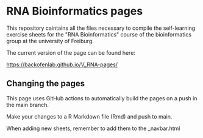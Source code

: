 # RNA Bioinformatics pages

This repository caintains all the files necessary to compile the self-learning exercise sheets for the "RNA Bioinformatics" course of the bioinformatics group at the university of Freiburg.

The current version of the page can be found here:

https://backofenlab.github.io/V_RNA-pages/


## Changing the pages

This page uses GitHub actions to automatically build the pages on a push in the main branch.

Make your changes to a R Markdown file (Rmd) and push to main.

When adding new sheets, remember to add them to the _navbar.html